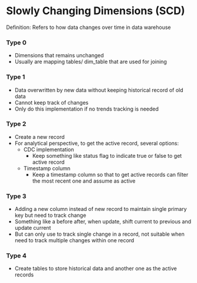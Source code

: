 # Slowly Changing Dimensions (SCD)

Definition: Refers to how data changes over time in data warehouse

### Type 0
- Dimensions that remains unchanged 
- Usually are mapping tables/ dim_table that are used for joining

### Type 1
- Data overwritten by new data without keeping historical record of old data
- Cannot keep track of changes
- Only do this implementation if no trends tracking is needed

### Type 2
- Create a new record
- For analytical perspective, to get the active record, several options:
    - CDC implementation
        - Keep something like status flag to indicate true or false to get active record
    - Timestamp column
        - Keep a timestamp column so that to get active records can filter the most recent one and assume as active

### Type 3
- Adding a new column instead of new record to maintain single primary key but need to track change
- Something like a before after, when update, shift current to previous and update current
- But can only use to track single change in a record, not suitable when need to track multiple changes within one record

### Type 4
- Create tables to store historical data and another one as the active records
